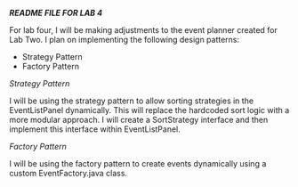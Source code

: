 ***README FILE FOR LAB 4***

For lab four, I will be making adjustments to the event planner created for Lab Two. I plan on implementing the following design patterns:
- Strategy Pattern
- Factory Pattern

*Strategy Pattern*

I will be using the strategy pattern to allow sorting strategies in the EventListPanel dynamically. This will replace the hardcoded sort logic with a more modular approach. I will create a SortStrategy interface and then implement this interface within EventListPanel.

*Factory Pattern*

I will be using the factory pattern to create events dynamically using a custom EventFactory.java class.
